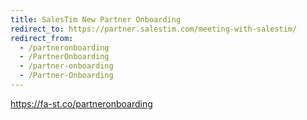 ```yaml
---
title: SalesTim New Partner Onboarding
redirect_to: https://partner.salestim.com/meeting-with-salestim/
redirect_from:
  - /partneronboarding
  - /PartnerOnboarding
  - /partner-onboarding
  - /Partner-Onboarding
---
```


https://fa-st.co/partneronboarding
